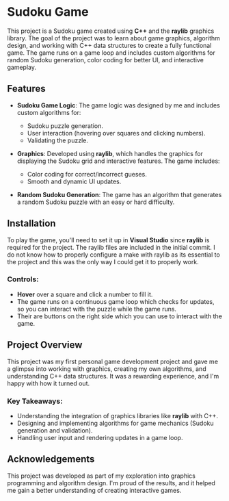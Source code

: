 # Sudoku Game

This project is a Sudoku game created using **C++** and the **raylib** graphics library. The goal of the project was to learn about game graphics, algorithm design, and working with C++ data structures to create a fully functional game. 
The game runs on a game loop and includes custom algorithms for random Sudoku generation, color coding for better UI, and interactive gameplay.

## Features

- **Sudoku Game Logic**: The game logic was designed by me and includes custom algorithms for:
  - Sudoku puzzle generation.
  - User interaction (hovering over squares and clicking numbers).
  - Validating the puzzle.
  
- **Graphics**: Developed using **raylib**, which handles the graphics for displaying the Sudoku grid and interactive features. The game includes:
  - Color coding for correct/incorrect gueses.
  - Smooth and dynamic UI updates.
  
- **Random Sudoku Generation**: The game has an algorithm that generates a random Sudoku puzzle with an easy or hard difficulty.

## Installation

To play the game, you'll need to set it up in **Visual Studio** since **raylib** is required for the project. The raylib files are included in the initial commit.
I do not know how to properly configure a make with raylib as its essential to the project and this was the only way I could get it to properly work.

### Controls:
- **Hover** over a square and click a number to fill it.
- The game runs on a continuous game loop which checks for updates, so you can interact with the puzzle while the game runs.
- Their are buttons on the right side which you can use to interact with the game.
## Project Overview

This project was my first personal game development project and gave me a glimpse into working with graphics, creating my own algorithms, and understanding C++ data structures. It was a rewarding experience, and I'm happy with how it turned out.

### Key Takeaways:
- Understanding the integration of graphics libraries like **raylib** with C++.
- Designing and implementing algorithms for game mechanics (Sudoku generation and validation).
- Handling user input and rendering updates in a game loop.

## Acknowledgements

This project was developed as part of my exploration into graphics programming and algorithm design. I'm proud of the results, and it helped me gain a better understanding of creating interactive games.
